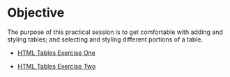# Objective

The purpose of this practical session is to get comfortable with adding and styling tables; and selecting and styling different portions of a table.

- [HTML Tables Exercise One](#01)

- [HTML Tables Exercise Two](#02)